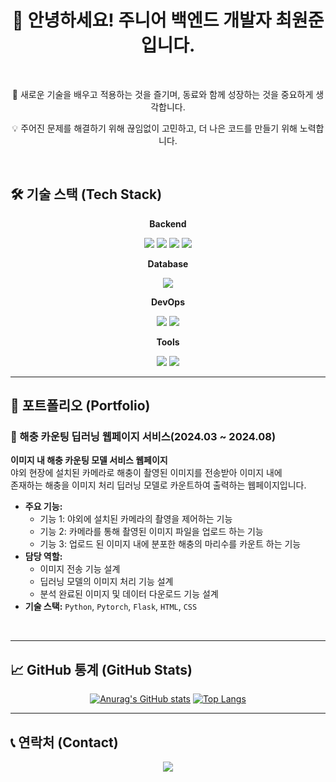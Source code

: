 <div align="center">
  
# 👋 안녕하세요! 주니어 백엔드 개발자 최원준입니다.

<br>

<p>🚀 새로운 기술을 배우고 적용하는 것을 즐기며, 동료와 함께 성장하는 것을 중요하게 생각합니다.</p>
<p>💡 주어진 문제를 해결하기 위해 끊임없이 고민하고, 더 나은 코드를 만들기 위해 노력합니다.</p>

<br>

</div>

## 🛠️ 기술 스택 (Tech Stack)

<div align="center">
  
**Backend**

<img src="https://img.shields.io/badge/Java-007396?style=for-the-badge&logo=java&logoColor=white"/> <img src="https://img.shields.io/badge/Python-6DB33F?style=for-the-badge&logo=python&logoColor=white"/> <img src="https://img.shields.io/badge/Pytorch-6DB33F?style=for-the-badge&logo=pytorch&logoColor=white"/> <img src="https://img.shields.io/badge/C-4A4A4A?style=for-the-badge&logo=c&logoColor=white"/>

**Database**

<img src="https://img.shields.io/badge/MySQL-4479A1?style=for-the-badge&logo=mysql&logoColor=white"/>

**DevOps**

<img src="https://img.shields.io/badge/AWS-232F3E?style=for-the-badge&logo=amazon-aws&logoColor=white"/> <img src="https://img.shields.io/badge/Docker-2496ED?style=for-the-badge&logo=docker&logoColor=white"/>

**Tools**

<img src="https://img.shields.io/badge/Git-F05032?style=for-the-badge&logo=git&logoColor=white"/> <img src="https://img.shields.io/badge/GitHub-181717?style=for-the-badge&logo=github&logoColor=white"/>

</div>

---

## 📂 포트폴리오 (Portfolio)

### 🚀 해충 카운팅 딥러닝 웹페이지 서비스(2024.03 ~ 2024.08)

<p>
  <strong>이미지 내 해충 카운팅 모델 서비스 웹페이지</strong><br>
  야외 현장에 설치된 카메라로 해충이 촬영된 이미지를 전송받아 이미지 내에 <br />
  존재하는 해충을 이미지 처리 딥러닝 모델로 카운트하여 출력하는 웹페이지입니다.
</p>

- **주요 기능:**
  - 기능 1: 야외에 설치된 카메라의 촬영을 제어하는 기능
  - 기능 2: 카메라를 통해 촬영된 이미지 파일을 업로드 하는 기능
  - 기능 3: 업로드 된 이미지 내에 분포한 해충의 마리수를 카운트 하는 기능
- **담당 역할:**
  - 이미지 전송 기능 설계
  - 딥러닝 모델의 이미지 처리 기능 설계
  - 분석 완료된 이미지 및 데이터 다운로드 기능 설계
- **기술 스택:** `Python`, `Pytorch`, `Flask`, `HTML`, `CSS`

<br>

---

## 📈 GitHub 통계 (GitHub Stats)

<div align="center">

[![Anurag's GitHub stats](https://github-readme-stats.vercel.app/api?username=c-wonjun&show_icons=true&theme=radical)](https://github.com/anuraghazra/github-readme-stats)
[![Top Langs](https://github-readme-stats.vercel.app/api/top-langs/?username=c-wonjun&layout=compact&theme=radical)](https://github.com/anuraghazra/github-readme-stats)

</div>

---

## 📞 연락처 (Contact)

<div align="center">

<a href="mailto:your-email@example.com"><img src="https://img.shields.io/badge/wonjun000823@gmail.com-blue?style=flat-square&logo=gmail&logoColor=white"/></a>

</div>
